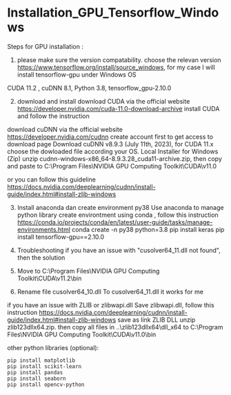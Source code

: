 # Installation_GPU_Tensorflow_Windows

Steps for GPU installation :
1. please make sure the  version compatability.
choose the relevan version https://www.tensorflow.org/install/source_windows, for my case I will install tensorflow-gpu under Windows OS 

CUDA 11.2 , cuDNN 8.1, Python 3.8, tensorflow_gpu-2.10.0

2. download and install
download  CUDA via the official website  https://developer.nvidia.com/cuda-11.0-download-archive
install CUDA and follow the instruction

download cuDNN via the official website https://developer.nvidia.com/cudnn
create account first to get access to download page
Download cuDNN v8.9.3 (July 11th, 2023), for CUDA 11.x
choose the dowloaded file according your OS.  Local Installer for Windows (Zip)
unzip cudnn-windows-x86_64-8.9.3.28_cuda11-archive.zip, then copy and paste to C:\Program Files\NVIDIA GPU Computing Toolkit\CUDA\v11.0

or you can follow this guideline
https://docs.nvidia.com/deeplearning/cudnn/install-guide/index.html#install-zlib-windows

3. Install anaconda dan create environment py38
Use anaconda to manage python library
create environtment using conda , follow this instruction https://conda.io/projects/conda/en/latest/user-guide/tasks/manage-environments.html
conda create -n py38 python=3.8
pip install keras
pip install tensorflow-gpu==2.10.0

4. Troubleshooting
if you have an issue with "cusolver64_11.dll not found", then the solution
1. Move to C:\Program Files\NVIDIA GPU Computing Toolkit\CUDA\v11.2\bin
2. Rename file cusolver64_10.dll  To  cusolver64_11.dll 
it works for me

if you have an issue with ZLIB or zlibwapi.dll
Save zlibwapi.dll, follow this instruction
https://docs.nvidia.com/deeplearning/cudnn/install-guide/index.html#install-zlib-windows
save as link ZLIB DLL
unzip zlib123dllx64.zip. then copy all files in ..\zlib123dllx64\dll_x64 to C:\Program Files\NVIDIA GPU Computing Toolkit\CUDA\v11.0\bin

other python libraries (optional):
```
pip install matplotlib
pip install scikit-learn
pip install pandas
pip install seaborn
pip install opencv-python
```
